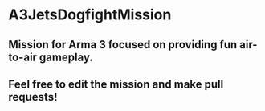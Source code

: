 # A3JetsDogfightMission
## Mission for Arma 3 focused on providing fun air-to-air gameplay. 

## Feel free to edit the mission and make pull requests! 
